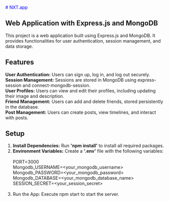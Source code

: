 <span style="color: blue;"># NXT.app</span>

## Web Application with Express.js and MongoDB
This project is a web application built using Express.js and MongoDB. It provides functionalities for user authentication, session management, and data storage.

## Features
**User Authentication:** Users can sign up, log in, and log out securely.<br>
**Session Management:** Sessions are stored in MongoDB using express-session and connect-mongodb-session.<br>
**User Profiles:** Users can view and edit their profiles, including updating their image and description.<br>
**Friend Management:** Users can add and delete friends, stored persistently in the database.<br>
**Post Management:** Users can create posts, view timelines, and interact with posts.<br>

## Setup
1. **Install Dependencies:** Run **'npm install'** to install all required packages.
2. **Environment Variables:** Create a **'.env'** file with the following variables:<br><br>
PORT=3000<br>
Mongodb_USERNAME=<your_mongodb_username><br>
Mongodb_PASSWORD=<your_mongodb_password><br>
Mongodb_DATABASE=<your_mongodb_database_name><br>
SESSION_SECRET=<your_session_secret><br><br>
3. Run the App: Execute npm start to start the server.